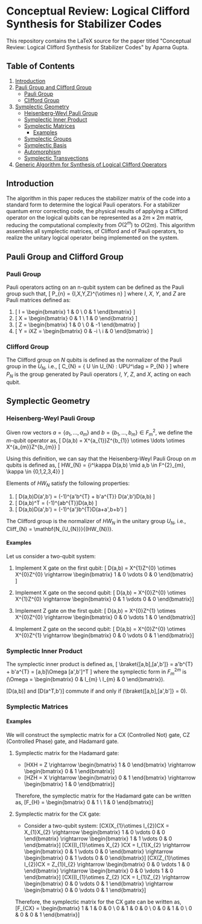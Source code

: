 # Conceptual Review: Logical Clifford Synthesis for Stabilizer Codes

This repository contains the LaTeX source for the paper titled "Conceptual Review: Logical Clifford Synthesis for Stabilizer Codes" by Aparna Gupta.

## Table of Contents

1. [Introduction](#introduction)
2. [Pauli Group and Clifford Group](#pauli-group-and-clifford-group)
   - [Pauli Group](#pauli-group)
   - [Clifford Group](#clifford-group)
3. [Symplectic Geometry](#symplectic-geometry)
   - [Heisenberg-Weyl Pauli Group](#heisenberg-weyl-pauli-group)
   - [Symplectic Inner Product](#symplectic-inner-product)
   - [Symplectic Matrices](#symplectic-matrices)
     - [Examples](#examples)
   - [Symplectic Groups](#symplectic-groups)
   - [Symplectic Basis](#symplectic-basis)
   - [Automorphism](#automorphism)
   - [Symplectic Transvections](#symplectic-transvections)
4. [Generic Algorithm for Synthesis of Logical Clifford Operators](#generic-algorithm-for-synthesis-of-logical-clifford-operators)

## Introduction

The algorithm in this paper reduces the stabilizer matrix of the code into a standard form to determine the logical Pauli operators. For a stabilizer quantum error correcting code, the physical results of applying a Clifford operator on the logical qubits can be represented as a $2m \times 2m$ matrix, reducing the computational complexity from $O(2^m)$ to $O(2m)$. This algorithm assembles all symplectic matrices, of Clifford and of Pauli operators, to realize the unitary logical operator being implemented on the system.

## Pauli Group and Clifford Group

### Pauli Group

Pauli operators acting on an n-qubit system can be defined as the Pauli group such that,
\[ P_{n} = \{I,X,Y,Z\}^{\otimes n} \]
where $I$, $X$, $Y$, and $Z$ are Pauli matrices defined as:
1. \[ I = \begin{bmatrix} 1 & 0 \\ 0 & 1 \end{bmatrix} \]
2. \[ X = \begin{bmatrix} 0 & 1 \\ 1 & 0 \end{bmatrix} \]
3. \[ Z = \begin{bmatrix} 1 & 0 \\ 0 & -1 \end{bmatrix} \]
4. \[ Y = iXZ = \begin{bmatrix} 0 & -i \\ i & 0 \end{bmatrix} \]

### Clifford Group

The Clifford group on $N$ qubits is defined as the normalizer of the Pauli group in the $U_{N}$, i.e.,
\[ C_{N} = \{ U \in U_{N} : UPU^\dag = P_{N} \} \]
where $P_{N}$ is the group generated by Pauli operators $I$, $Y$, $Z$, and $X$, acting on each qubit.

## Symplectic Geometry

### Heisenberg-Weyl Pauli Group

Given row vectors $a = \{a_{1}, \ldots, a_{m}\}$ and $b = \{b_{1}, \ldots, b_{m}\} \in F^{2}_{m}$, we define the $m$-qubit operator as,
\[ D(a,b) = X^{a_{1}}Z^{b_{1}} \otimes \ldots \otimes X^{a_{m}}Z^{b_{m}} \]

Using this definition, we can say that the Heisenberg-Weyl Pauli Group on $m$ qubits is defined as,
\[ HW_{N} = \{i^\kappa D(a,b) \mid a,b \in F^{2}_{m}, \kappa \in \{0,1,2,3,4\}\} \]

Elements of $HW_{N}$ satisfy the following properties:
1. \[ D(a,b)D(a',b') = (-1)^{a'b^{T} + b'a^{T}} D(a',b')D(a,b) \]
2. \[ D(a,b)^T = (-1)^{ab^{T}}D(a,b) \]
3. \[ D(a,b)D(a',b') = (-1)^{a'}b^{T}D(a+a',b+b') \]

The Clifford group is the normalizer of $HW_{N}$ in the unitary group $U_{N}$, i.e., Cliff_{N} = \mathbf{N_{U_{N}}}{(HW_{N})}.

#### Examples

Let us consider a two-qubit system:
1. Implement X gate on the first qubit:
   \[ D(a,b) = X^{1}Z^{0} \otimes X^{0}Z^{0} \rightarrow \begin{bmatrix}
   1 & 0 \vdots 0 & 0
   \end{bmatrix} \]

2. Implement X gate on the second qubit:
   \[ D(a,b) = X^{0}Z^{0} \otimes X^{1}Z^{0} \rightarrow \begin{bmatrix}
   0 & 1 \vdots 0 & 0
   \end{bmatrix}\]

3. Implement Z gate on the first qubit:
   \[ D(a,b) = X^{0}Z^{1} \otimes X^{0}Z^{0} \rightarrow \begin{bmatrix}
   0 & 0 \vdots 1 & 0
   \end{bmatrix}\]

4. Implement Z gate on the second qubit:
   \[ D(a,b) = X^{0}Z^{0} \otimes X^{0}Z^{1} \rightarrow \begin{bmatrix}
   0 & 0 \vdots 0 & 1
   \end{bmatrix}\]

### Symplectic Inner Product

The symplectic inner product is defined as,
\[ \braket{[a,b],[a',b']} = a'b^{T} + b'a^{T} = [a,b]\Omega [a',b']^T \]
where the symplectic form in $F^{2m}_{m}$ is \(\Omega = \begin{bmatrix} 0 & I_{m} \\ I_{m} & 0 \end{bmatrix}\).

\[D(a,b)\] and \[D(a^T,b')\] commute if and only if \(\braket{[a,b],[a',b']} = 0\).

### Symplectic Matrices

#### Examples

We will construct the symplectic matrix for a CX (Controlled Not) gate, CZ (Controlled Phase) gate, and Hadamard gate.

1. Symplectic matrix for the Hadamard gate:
   - \[HXH = Z \rightarrow \begin{bmatrix} 1 & 0 \end{bmatrix} \rightarrow \begin{bmatrix} 0 & 1 \end{bmatrix}\]
   - \[HZH = X \rightarrow \begin{bmatrix} 0 & 1 \end{bmatrix} \rightarrow \begin{bmatrix} 1 & 0 \end{bmatrix}\]

   Therefore, the symplectic matrix for the Hadamard gate can be written as,
   \[F_{H} = \begin{bmatrix} 0 & 1 \\ 1 & 0 \end{bmatrix}\]

2. Symplectic matrix for the CX gate:
   - Consider a two-qubit system:
     \[CX(X_{1}\otimes I_{2})CX = X_{1}X_{2} \rightarrow \begin{bmatrix} 1 & 0 \vdots 0 & 0 \end{bmatrix} \rightarrow \begin{bmatrix} 1 & 1 \vdots 0 & 0 \end{bmatrix}\]
     \[CX((I_{1}\otimes X_{2} )CX = I_{1}X_{2} \rightarrow \begin{bmatrix} 0 & 1 \vdots 0 & 0 \end{bmatrix} \rightarrow \begin{bmatrix} 0 & 1 \vdots 0 & 0 \end{bmatrix}\]
     \[CX(Z_{1}\otimes I_{2})CX = Z_{1}I_{2} \rightarrow \begin{bmatrix} 0 & 0 \vdots 1 & 0 \end{bmatrix} \rightarrow \begin{bmatrix} 0 & 0 \vdots 1 & 0 \end{bmatrix}\]
     \[CX((I_{1}\otimes Z_{2} )CX = I_{1}Z_{2} \rightarrow \begin{bmatrix} 0 & 0 \vdots 0 & 1 \end{bmatrix} \rightarrow \begin{bmatrix} 0 & 0 \vdots 0 & 1 \end{bmatrix}\]

   Therefore, the symplectic matrix for the CX gate can be written as,
   \[F_{CX} = \begin{bmatrix} 1 & 1 & 0 & 0 \\ 0 & 1 & 0 & 0 \\ 0 & 0 & 1 & 0 \\ 0 & 0 & 0 & 1 \end{bmatrix}\]
